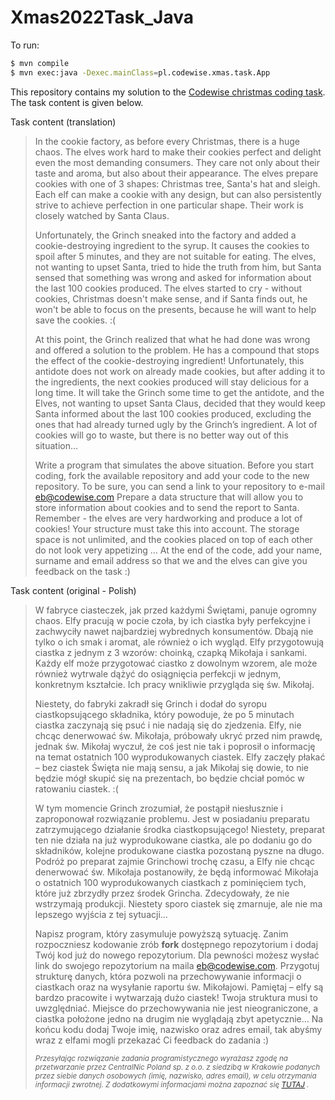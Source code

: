 # Xmas2022Task_Java

To run:
```bash
$ mvn compile
$ mvn exec:java -Dexec.mainClass=pl.codewise.xmas.task.App
```

This repository contains my solution to the [Codewise christmas coding task](https://codewise.com/christmas-task/). The
task content is given below.

Task content (translation)
> In the cookie factory, as before every Christmas, there is a huge chaos. The elves work hard to make their cookies
> perfect and delight even the most demanding consumers. They care not only about their taste and aroma, but also about
> their appearance. The elves prepare cookies with one of 3 shapes: Christmas tree, Santa's hat and sleigh. Each elf can
> make a cookie with any design, but can also persistently strive to achieve perfection in one particular shape. Their
> work is closely watched by Santa Claus.
>
> Unfortunately, the Grinch sneaked into the factory and added a cookie-destroying ingredient to the syrup. It causes
> the cookies to spoil after 5 minutes, and they are not suitable for eating. The elves, not wanting to upset Santa, tried
> to hide the truth from him, but Santa sensed that something was wrong and asked for information about the last 100
> cookies produced. The elves started to cry - without cookies, Christmas doesn't make sense, and if Santa finds out, he
> won't be able to focus on the presents, because he will want to help save the cookies. :(
>
> At this point, the Grinch realized that what he had done was wrong and offered a solution to the problem. He has a
> compound that stops the effect of the cookie-destroying ingredient! Unfortunately, this antidote does not work on
> already made cookies, but after adding it to the ingredients, the next cookies produced will stay delicious for a long
> time. It will take the Grinch some time to get the antidote, and the Elves, not wanting to upset Santa Claus, decided
> that they would keep Santa informed about the last 100 cookies produced, excluding the ones that had already turned ugly
> by the Grinch’s ingredient. A lot of cookies will go to waste, but there is no better way out of this situation...
>
> Write a program that simulates the above situation. Before you start coding, fork the available repository and add
> your code to the new repository. To be sure, you can send a link to your repository to e-mail eb@codewise.com Prepare a
> data structure that will allow you to store information about cookies and to send the report to Santa. Remember - the
> elves are very hardworking and produce a lot of cookies! Your structure must take this into account. The storage space
> is not unlimited, and the cookies placed on top of each other do not look very appetizing ... At the end of the code,
> add your name, surname and email address so that we and the elves can give you feedback on the task :)

Task content (original - Polish)
> W fabryce ciasteczek, jak przed każdymi Świętami, panuje ogromny chaos. Elfy pracują w pocie czoła, by ich ciastka
> były perfekcyjne i zachwyciły nawet najbardziej wybrednych konsumentów. Dbają nie tylko o ich smak i aromat, ale również
> o ich wygląd. Elfy przygotowują ciastka z jednym z 3 wzorów: choinką, czapką Mikołaja i sankami. Każdy elf może
> przygotować ciastko z dowolnym wzorem, ale może również wytrwale dążyć do osiągnięcia perfekcji w jednym, konkretnym
> kształcie. Ich pracy wnikliwie przygląda się św. Mikołaj.
>
> Niestety, do fabryki zakradł się Grinch i dodał do syropu ciastkopsującego składnika, który powoduje, że po 5 minutach
> ciastka zaczynają się psuć i nie nadają się do zjedzenia.
> Elfy, nie chcąc denerwować św. Mikołaja, próbowały ukryć przed nim prawdę, jednak św. Mikołaj wyczuł, że coś jest nie
> tak i poprosił o informację na temat ostatnich 100 wyprodukowanych ciastek. Elfy zaczęły płakać – bez ciastek Święta nie
> mają sensu, a jak Mikołaj się dowie, to nie będzie mógł skupić się na prezentach, bo będzie chciał pomóc w ratowaniu
> ciastek. :(
>
> W tym momencie Grinch zrozumiał, że postąpił niesłusznie i zaproponował rozwiązanie problemu. Jest w posiadaniu
> preparatu zatrzymującego działanie środka ciastkopsującego! Niestety, preparat ten nie działa na już wyprodukowane
> ciastka, ale po dodaniu go do składników, kolejne produkowane ciastka pozostaną pyszne na długo. Podróż po preparat
> zajmie Grinchowi trochę czasu, a Elfy nie chcąc denerwować św. Mikołaja postanowiły, że będą informować Mikołaja o
> ostatnich 100 wyprodukowanych ciastkach z pominięciem tych, które już zbrzydły przez środek Grincha. Zdecydowały, że nie
> wstrzymają produkcji. Niestety sporo ciastek się zmarnuje, ale nie ma lepszego wyjścia z tej sytuacji…
>
> Napisz program, który zasymuluje powyższą sytuację. Zanim rozpoczniesz kodowanie zrób **fork** dostępnego repozytorium
> i dodaj Twój kod już do nowego repozytorium. Dla pewności możesz wysłać link do swojego repozytorium na maila
> eb@codewise.com. Przygotuj strukturę danych, która pozwoli na przechowywanie informacji o ciastkach oraz na wysyłanie
> raportu św. Mikołajowi. Pamiętaj – elfy są bardzo pracowite i wytwarzają dużo ciastek! Twoja struktura musi to
> uwzględniać. Miejsce do przechowywania nie jest nieograniczone, a ciastka położone jedno na drugim nie wyglądają zbyt
> apetycznie… Na końcu kodu dodaj Twoje imię, nazwisko oraz adres email, tak abyśmy wraz z elfami mogli przekazać Ci
> feedback do zadania :)
>
> <sub>*Przesyłając rozwiązanie zadania programistycznego wyrażasz zgodę na przetwarzanie przez CentralNic Poland sp. z
o.o. z siedzibą w Krakowie podanych przez siebie danych osobowych (imię, nazwisko, adres email), w celu otrzymania
informacji zwrotnej. Z dodatkowymi informacjami można zapoznać się [TUTAJ](https://codewise.com/christmas-task/consent/)
.*</sub>
